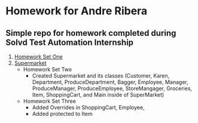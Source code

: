 # Homework for Andre Ribera
## Simple repo for homework completed during Solvd Test Automation Internship

1. [Homework Set One](https://github.com/andre-ribera/aribera-homework/tree/master/src/main/java/homeworkOne)
2. [Supermarket](https://github.com/andre-ribera/aribera-homework/tree/master/src/main/java/homeworkTwo)
    * Homework Set Two
        * Created Supermarket and its classes (Customer, Karen, Department, ProduceDepartment, Bagger, Employee, Manager, ProduceManager, ProduceEmployee, StoreMangager, Groceries, Item, ShoppingCart, and Main inside of SuperMarket)
    * Homework Set Three
        * Added Overrides in ShoppingCart, Employee, 
        * Added protected to Item
